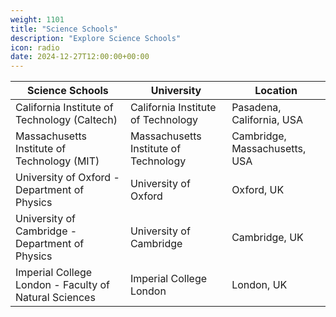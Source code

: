 ```yaml
---
weight: 1101
title: "Science Schools"
description: "Explore Science Schools"
icon: radio
date: 2024-12-27T12:00:00+00:00
---
```


| Science Schools                                 | University                                    | Location                           |
|-------------------------------------------------|-----------------------------------------------|------------------------------------|
| California Institute of Technology (Caltech)    | California Institute of Technology             | Pasadena, California, USA          |
| Massachusetts Institute of Technology (MIT)     | Massachusetts Institute of Technology          | Cambridge, Massachusetts, USA      |
| University of Oxford - Department of Physics    | University of Oxford                          | Oxford, UK                         |
| University of Cambridge - Department of Physics | University of Cambridge                       | Cambridge, UK                      |
| Imperial College London - Faculty of Natural Sciences | Imperial College London                       | London, UK                         |
